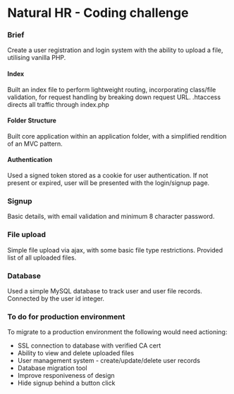 # Natural HR - Coding challenge

### Brief
Create a user registration and login system with the ability to upload a file, utilising vanilla PHP.

#### Index
Built an index file to perform lightweight routing, incorporating class/file validation, for request handling by breaking down request URL.
.htaccess directs all traffic through index.php

#### Folder Structure
Built core application within an application folder, with a simplified rendition of an MVC pattern.

#### Authentication
Used a signed token stored as a cookie for user authentication. If not present or expired, user will be presented with the login/signup page.

### Signup
Basic details, with email validation and minimum 8 character password.

### File upload
Simple file upload via ajax, with some basic file type restrictions.
Provided list of all uploaded files.

### Database
Used a simple MySQL database to track user and user file records. Connected by the user id integer.

### To do for production environment
To migrate to a production environment the following would need actioning:
* SSL connection to database with verified CA cert
* Ability to view and delete uploaded files
* User management system - create/update/delete user records
* Database migration tool
* Improve responiveness of design
* Hide signup behind a button click
